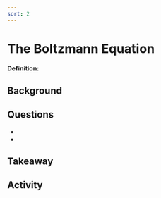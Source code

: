 ```yaml
---
sort: 2
---
```


# The Boltzmann Equation

#### Definition: 

## Background


## Questions

-
-

## Takeaway


## Activity